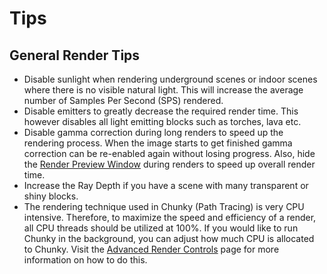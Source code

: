 Tips
====

General Render Tips
-------------------

* Disable sunlight when rendering underground scenes or indoor scenes where
  there is no visible natural light. This will increase the average number of
  Samples Per Second (SPS) rendered.
* Disable emitters to greatly decrease the required render time. This however
  disables all light emitting blocks such as torches, lava etc.
* Disable gamma correction during long renders to speed up the rendering
  process. When the image starts to get finished gamma correction can be
  re-enabled again without losing progress.  Also, hide the [Render Preview
  Window][1] during renders to speed up overall render time.
* Increase the Ray Depth if you have a scene with many transparent or shiny
  blocks.
* The rendering technique used in Chunky (Path Tracing) is very CPU intensive.
  Therefore, to maximize the speed and efficiency of a render, all CPU threads
  should be utilized at 100%. If you would like to run Chunky in the
  background, you can adjust how much CPU is allocated to Chunky. Visit the
  [Advanced Render Controls][0] page for more information on how to do this.

[0]:render_controls_advanced.html
[1]:render_preview.html
